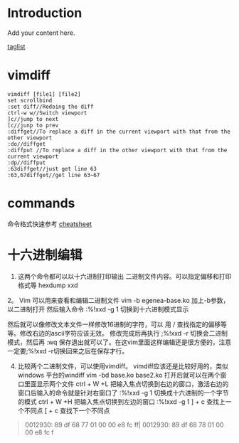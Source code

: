 # Introduction #

Add your content here.

[taglist](taglist.md)

# vimdiff
```
vimdiff [file1] [file2]
set scrollbind
:set diff//Redoing the diff
ctrl-w w//Switch viewport
]c//jump to next
[c//junp to prev
:diffget//To replace a diff in the current viewport with that from the other viewport
:do//diffget
:diffput //To replace a diff in the other viewport with that from the current viewport
:dp//diffput
:63diffget//just get line 63
:63,67diffget//get line 63~67
```

# commands #

命令格式快速参考
[cheatsheet](http://www.fprintf.net/vimCheatSheet.html)

# 十六进制编辑 #

1.  这两个命令都可以以十六进制打印输出 二进制文件内容。可以指定偏移和打印格式等
hexdump  xxd

2。   Vim 可以用来查看和编辑二进制文件
vim -b egenea-base.ko   加上-b参数，以二进制打开
然后输入命令  :%!xxd -g 1  切换到十六进制模式显示

然后就可以像修改文本文件一样修改16进制的字符，可以 用 / 查找指定的偏移等等。修改右边的ascii字符应该无效。
修改完成后再执行   ;%!xxd -r  切换会二进制模式，然后再 :wq 保存退出就可以了。在这vim里面这样编辑还是很方便的，注意一定要;%!xxd -r切换回来之后在保存才行。

4.  比较两个二进制文件，可以使用vimdiff。
vimdiff应该还是比较好用的，类似windows 平台的windiff
vim -bd base.ko base2.ko
打开后就可以在两个窗口里面显示两个文件
ctrl + W +L  把输入焦点切换到右边的窗口，激活右边的窗口后输入的命令就是针对右窗口了
:%!xxd -g 1  切换成十六进制的一个字节的模式
ctrl + W +H  把输入焦点切换到左边的窗口
:%!xxd -g 1
] + c  查找上一个不同点
[ + c  查找下一个不同点
> 0012930: 89 df 68 77 01 00 00 e8 fc ff|  0012930: 89 df 68 78 01 00 00 e8 fc f